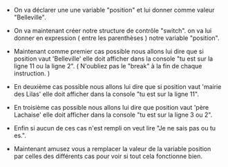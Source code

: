 * On va déclarer une une variable "position"
et lui donner comme valeur "Belleville".

* On va maintenant créer notre structure de contrôle "switch". on va lui donner en expression ( entre les parenthèses ) notre variable "position".


* Maintenant comme premier cas possible nous allons lui dire que si position vaut 'Belleville' elle doit afficher dans la console "tu est sur la ligne 11 ou la ligne 2".
( N'oubliez pas le "break" à la fin de chaque instruction. )

* En deuxième cas possible nous allons lui dire que si position vaut 'mairie des Lilas' elle doit afficher dans la console "tu est sur la ligne 11".

* En troisième cas possible nous allons lui dire que position vaut 'père Lachaise' elle doit afficher dans la console "tu est sur la ligne 3 ou 2".

* Enfin si aucun de ces cas n'est rempli on veut lire "Je ne sais pas ou tu es.".

* Maintenant amusez vous a remplacer la valeur de la variable position par celles des différents cas pour voir si tout cela fonctionne bien.
